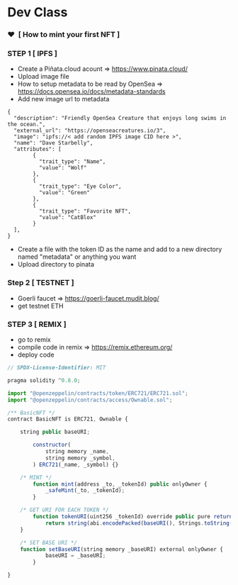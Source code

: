 # Dev Class

### ❤️  [ How to mint your first NFT ]

### STEP 1 [ IPFS ]
- Create a Piñata.cloud acount => https://www.pinata.cloud/
- Upload image file 
- How to setup metadata to be read by OpenSea => https://docs.opensea.io/docs/metadata-standards
- Add new image url to metadata 

```
{
  "description": "Friendly OpenSea Creature that enjoys long swims in the ocean.", 
  "external_url": "https://openseacreatures.io/3", 
  "image": "ipfs://< add random IPFS image CID here >", 
  "name": "Dave Starbelly",
  "attributes": [
	    {
	      "trait_type": "Name", 
	      "value": "Wolf"
	    }, 
	    {
	      "trait_type": "Eye Color", 
	      "value": "Green"
	    }, 
	    {
	      "trait_type": "Favorite NFT", 
	      "value": "CatBlox"
	    }
  ], 
}
```
- Create a file with the token ID as the name and add to a new directory named "metadata" or anything you want 
- Upload directory to pinata  

### Step 2 [ TESTNET ]
- Goerli faucet => https://goerli-faucet.mudit.blog/ 
- get testnet ETH

### STEP 3 [ REMIX ]

- go to remix
- compile code in remix => https://remix.ethereum.org/
- deploy code

```jsx
// SPDX-License-Identifier: MIT

pragma solidity ^0.8.0;

import "@openzeppelin/contracts/token/ERC721/ERC721.sol";
import "@openzeppelin/contracts/access/Ownable.sol";

/** BasicNFT */
contract BasicNFT is ERC721, Ownable {

	string public baseURI;

    	constructor(
        	string memory _name,
        	string memory _symbol,
    	) ERC721(_name, _symbol) {}

	/* MINT */
    	function mint(address _to, _tokenId) public onlyOwner {
        	_safeMint(_to, _tokenId);
    	}

	/* GET URI FOR EACH TOKEN */
    	function tokenURI(uint256 _tokenId) override public pure returns (string memory) {
        	return string(abi.encodePacked(baseURI(), Strings.toString(_tokenId)));
   	}

	/* SET BASE URI */
	function setBaseURI(string memory _baseURI) external onlyOwner {
        	baseURI = _baseURI;
    	}

}
```
